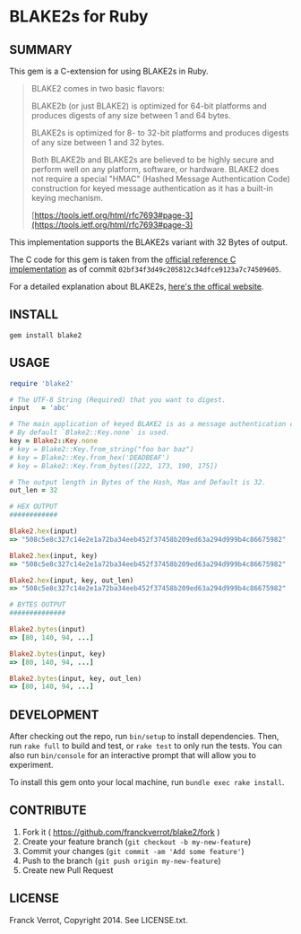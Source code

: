 # BLAKE2s for Ruby

## SUMMARY

This gem is a C-extension for using BLAKE2s in Ruby.

>BLAKE2 comes in two basic flavors:
>
>BLAKE2b (or just BLAKE2) is optimized for 64-bit platforms and
>produces digests of any size between 1 and 64 bytes.
>
>BLAKE2s is optimized for 8- to 32-bit platforms and produces
>digests of any size between 1 and 32 bytes.
>
>Both BLAKE2b and BLAKE2s are believed to be highly secure and perform
>well on any platform, software, or hardware.  BLAKE2 does not require
>a special "HMAC" (Hashed Message Authentication Code) construction
>for keyed message authentication as it has a built-in keying
>mechanism.
>
>[https://tools.ietf.org/html/rfc7693#page-3](https://tools.ietf.org/html/rfc7693#page-3)

This implementation supports the BLAKE2s variant with 32 Bytes of output.

The C code for this gem is taken from the [official reference C implementation](https://github.com/BLAKE2/BLAKE2)
as of commit `02bf34f3d49c205812c34dfce9123a7c74509605`.

For a detailed explanation about BLAKE2s, [here's the offical website](https://blake2.net/).

## INSTALL

```
gem install blake2
```

## USAGE

``` ruby
require 'blake2'

# The UTF-8 String (Required) that you want to digest.
input   = 'abc'

# The main application of keyed BLAKE2 is as a message authentication code (MAC)
# By default `Blake2::Key.none` is used.
key = Blake2::Key.none
# key = Blake2::Key.from_string("foo bar baz")
# key = Blake2::Key.from_hex('DEADBEAF')
# key = Blake2::Key.from_bytes([222, 173, 190, 175])

# The output length in Bytes of the Hash, Max and Default is 32.
out_len = 32

# HEX OUTPUT
############

Blake2.hex(input)
=> "508c5e8c327c14e2e1a72ba34eeb452f37458b209ed63a294d999b4c86675982"

Blake2.hex(input, key)
=> "508c5e8c327c14e2e1a72ba34eeb452f37458b209ed63a294d999b4c86675982"

Blake2.hex(input, key, out_len)
=> "508c5e8c327c14e2e1a72ba34eeb452f37458b209ed63a294d999b4c86675982"

# BYTES OUTPUT
##############

Blake2.bytes(input)
=> [80, 140, 94, ...]

Blake2.bytes(input, key)
=> [80, 140, 94, ...]

Blake2.bytes(input, key, out_len)
=> [80, 140, 94, ...]

```

## DEVELOPMENT

After checking out the repo, run `bin/setup` to install dependencies. Then,
run `rake full` to build and test, or `rake test` to only run the tests.
You can also run `bin/console` for an interactive prompt that will allow you
to experiment.

To install this gem onto your local machine, run `bundle exec rake install`.

## CONTRIBUTE

1. Fork it ( https://github.com/franckverrot/blake2/fork )
2. Create your feature branch (`git checkout -b my-new-feature`)
3. Commit your changes (`git commit -am 'Add some feature'`)
4. Push to the branch (`git push origin my-new-feature`)
5. Create new Pull Request

## LICENSE

Franck Verrot, Copyright 2014. See LICENSE.txt.
